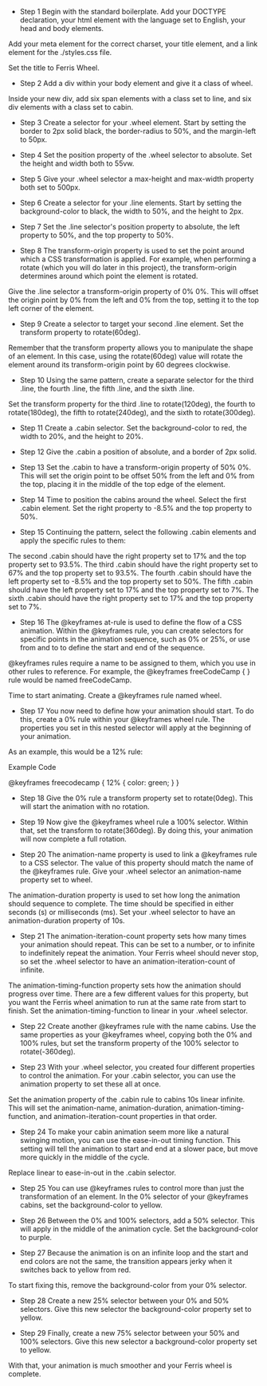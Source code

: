 - Step 1
  Begin with the standard boilerplate. Add your DOCTYPE declaration, your html element with the language set to English, your head and body elements.

Add your meta element for the correct charset, your title element, and a link element for the ./styles.css file.

Set the title to Ferris Wheel.

- Step 2
  Add a div within your body element and give it a class of wheel.

Inside your new div, add six span elements with a class set to line, and six div elements with a class set to cabin.

- Step 3
  Create a selector for your .wheel element. Start by setting the border to 2px solid black, the border-radius to 50%, and the margin-left to 50px.

- Step 4
  Set the position property of the .wheel selector to absolute. Set the height and width both to 55vw.

- Step 5
  Give your .wheel selector a max-height and max-width property both set to 500px.

- Step 6
  Create a selector for your .line elements. Start by setting the background-color to black, the width to 50%, and the height to 2px.

- Step 7
  Set the .line selector's position property to absolute, the left property to 50%, and the top property to 50%.

- Step 8
  The transform-origin property is used to set the point around which a CSS transformation is applied. For example, when performing a rotate (which you will do later in this project), the transform-origin determines around which point the element is rotated.

Give the .line selector a transform-origin property of 0% 0%. This will offset the origin point by 0% from the left and 0% from the top, setting it to the top left corner of the element.

- Step 9
  Create a selector to target your second .line element. Set the transform property to rotate(60deg).

Remember that the transform property allows you to manipulate the shape of an element. In this case, using the rotate(60deg) value will rotate the element around its transform-origin point by 60 degrees clockwise.

- Step 10
  Using the same pattern, create a separate selector for the third .line, the fourth .line, the fifth .line, and the sixth .line.

Set the transform property for the third .line to rotate(120deg), the fourth to rotate(180deg), the fifth to rotate(240deg), and the sixth to rotate(300deg).

- Step 11
  Create a .cabin selector. Set the background-color to red, the width to 20%, and the height to 20%.

- Step 12
  Give the .cabin a position of absolute, and a border of 2px solid.

- Step 13
  Set the .cabin to have a transform-origin property of 50% 0%. This will set the origin point to be offset 50% from the left and 0% from the top, placing it in the middle of the top edge of the element.

- Step 14
  Time to position the cabins around the wheel. Select the first .cabin element. Set the right property to -8.5% and the top property to 50%.

- Step 15
  Continuing the pattern, select the following .cabin elements and apply the specific rules to them:

The second .cabin should have the right property set to 17% and the top property set to 93.5%.
The third .cabin should have the right property set to 67% and the top property set to 93.5%.
The fourth .cabin should have the left property set to -8.5% and the top property set to 50%.
The fifth .cabin should have the left property set to 17% and the top property set to 7%.
The sixth .cabin should have the right property set to 17% and the top property set to 7%.

- Step 16
  The @keyframes at-rule is used to define the flow of a CSS animation. Within the @keyframes rule, you can create selectors for specific points in the animation sequence, such as 0% or 25%, or use from and to to define the start and end of the sequence.

@keyframes rules require a name to be assigned to them, which you use in other rules to reference. For example, the @keyframes freeCodeCamp { } rule would be named freeCodeCamp.

Time to start animating. Create a @keyframes rule named wheel.

- Step 17
  You now need to define how your animation should start. To do this, create a 0% rule within your @keyframes wheel rule. The properties you set in this nested selector will apply at the beginning of your animation.

As an example, this would be a 12% rule:

Example Code

@keyframes freecodecamp {
12% {
color: green;
}
}

- Step 18
  Give the 0% rule a transform property set to rotate(0deg). This will start the animation with no rotation.

- Step 19
  Now give the @keyframes wheel rule a 100% selector. Within that, set the transform to rotate(360deg). By doing this, your animation will now complete a full rotation.

- Step 20
  The animation-name property is used to link a @keyframes rule to a CSS selector. The value of this property should match the name of the @keyframes rule. Give your .wheel selector an animation-name property set to wheel.

The animation-duration property is used to set how long the animation should sequence to complete. The time should be specified in either seconds (s) or milliseconds (ms). Set your .wheel selector to have an animation-duration property of 10s.

- Step 21
  The animation-iteration-count property sets how many times your animation should repeat. This can be set to a number, or to infinite to indefinitely repeat the animation. Your Ferris wheel should never stop, so set the .wheel selector to have an animation-iteration-count of infinite.

The animation-timing-function property sets how the animation should progress over time. There are a few different values for this property, but you want the Ferris wheel animation to run at the same rate from start to finish. Set the animation-timing-function to linear in your .wheel selector.

- Step 22
  Create another @keyframes rule with the name cabins. Use the same properties as your @keyframes wheel, copying both the 0% and 100% rules, but set the transform property of the 100% selector to rotate(-360deg).

- Step 23
  With your .wheel selector, you created four different properties to control the animation. For your .cabin selector, you can use the animation property to set these all at once.

Set the animation property of the .cabin rule to cabins 10s linear infinite. This will set the animation-name, animation-duration, animation-timing-function, and animation-iteration-count properties in that order.

- Step 24
  To make your cabin animation seem more like a natural swinging motion, you can use the ease-in-out timing function. This setting will tell the animation to start and end at a slower pace, but move more quickly in the middle of the cycle.

Replace linear to ease-in-out in the .cabin selector.

- Step 25
  You can use @keyframes rules to control more than just the transformation of an element. In the 0% selector of your @keyframes cabins, set the background-color to yellow.

- Step 26
  Between the 0% and 100% selectors, add a 50% selector. This will apply in the middle of the animation cycle. Set the background-color to purple.

- Step 27
  Because the animation is on an infinite loop and the start and end colors are not the same, the transition appears jerky when it switches back to yellow from red.

To start fixing this, remove the background-color from your 0% selector.

- Step 28
  Create a new 25% selector between your 0% and 50% selectors. Give this new selector the background-color property set to yellow.

- Step 29
  Finally, create a new 75% selector between your 50% and 100% selectors. Give this new selector a background-color property set to yellow.

With that, your animation is much smoother and your Ferris wheel is complete.
